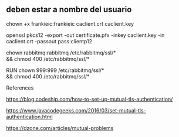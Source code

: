 
## deben estar a nombre del usuario
chown +x frankieic:frankieic  caclient.crt caclient.key

openssl pkcs12 -export -out certificate.pfx -inkey caclient.key -in caclient.crt -passout pass:clientp12

chown rabbitmq:rabbitmq /etc/rabbitmq/ssl/* \
    && chmod 400 /etc/rabbitmq/ssl/*
    
RUN chown 999:999 /etc/rabbitmq/ssl/* \
    && chmod 400 /etc/rabbitmq/ssl/*


References

https://blog.codeship.com/how-to-set-up-mutual-tls-authentication/

https://www.javacodegeeks.com/2016/03/set-mutual-tls-authentication.html

https://dzone.com/articles/mutual-problems